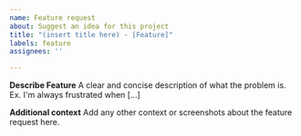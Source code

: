 ```yaml
---
name: Feature request
about: Suggest an idea for this project
title: "(insert title here) - [Feature]"
labels: feature
assignees: ''

---
```


**Describe Feature**
A clear and concise description of what the problem is. Ex. I'm always frustrated when [...]

**Additional context**
Add any other context or screenshots about the feature request here.
